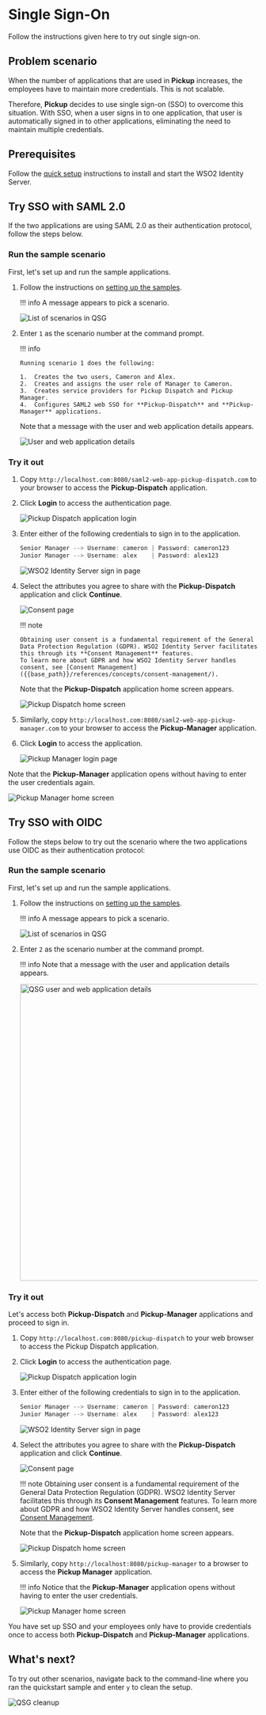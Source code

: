 # Single Sign-On

Follow the instructions given here to try out single sign-on.

## Problem scenario

When the number of applications that are used in **Pickup** increases, the
employees have to maintain more credentials. This is not scalable.

Therefore, **Pickup** decides to use single sign-on (SSO) to overcome this situation.
With SSO, when a user signs in to one application, that
user is automatically signed in to other applications, eliminating
the need to maintain multiple credentials.

<!-- ![QSG SSO scenario]({{base_path}}/assets/img/get-started/qsg-sso-scenario.png)
 -->
<!-- ![QSG SSO scenario2]({{base_path}}/assets/img/get-started/qsg-sso-scenario2.png) -->

## Prerequisites

Follow the [quick setup]({{base_path}}/get-started/sample-use-cases/set-up/) instructions to install and start the WSO2 Identity Server.

## Try SSO with SAML 2.0

If the two applications are using SAML 2.0 as their authentication
protocol, follow the steps below.

### Run the sample scenario

First, let's set up and run the sample applications.

1.  Follow the instructions on [setting up the samples]({{base_path}}/get-started/sample-use-cases/sample-scenario/#set-up-the-sample-apps).

    !!! info
        A message appears to pick a scenario.
    
    ![List of scenarios in QSG]({{base_path}}/assets/img/get-started/qsg-configure-sso.png) 


2.  Enter `1` as the scenario number at the command prompt.

    !!! info
    
        Running scenario 1 does the following:

        1.  Creates the two users, Cameron and Alex.
        2.  Creates and assigns the user role of Manager to Cameron.
        3.  Creates service providers for Pickup Dispatch and Pickup Manager.
        4.  Configures SAML2 web SSO for **Pickup-Dispatch** and **Pickup-Manager** applications.
        
    Note that a message with the user and web application details appears.
          
    ![User and web application details]({{base_path}}/assets/img/get-started/qsg-sso-configure-saml-2.png)
    
### Try it out

1.  Copy `http://localhost.com:8080/saml2-web-app-pickup-dispatch.com` to your browser to access the **Pickup-Dispatch** application.

2.  Click **Login** to access the authentication page.
  
    ![Pickup Dispatch application login]({{base_path}}/assets/img/get-started/qsg-sso-dispatch-login.png)
    
3.  Enter either of the following credentials to sign in to the
    application.

    ``` java
    Senior Manager --> Username: cameron | Password: cameron123
    Junior Manager --> Username: alex    | Password: alex123
    ```

    ![WSO2 Identity Server sign in page]({{base_path}}/assets/img/get-started/qsg-self-sign-up-register.png)

4.  Select the attributes you agree to share with the **Pickup-Dispatch** application and click
    **Continue**.

    ![Consent page]({{base_path}}/assets/img/get-started/qsg-sso-consent.png)

    !!! note
    
        Obtaining user consent is a fundamental requirement of the General Data Protection Regulation (GDPR). WSO2 Identity Server facilitates this through its **Consent Management** features. 
        To learn more about GDPR and how WSO2 Identity Server handles consent, see [Consent Management]({{base_path}}/references/concepts/consent-management/).

    Note that the **Pickup-Dispatch** application home screen appears.

    ![Pickup Dispatch home screen]({{base_path}}/assets/img/get-started/qsg-sso-dispatch-home.png)

5.  Similarly, copy `http://localhost.com:8080/saml2-web-app-pickup-manager.com` to your browser to access the **Pickup-Manager** application.

6.  Click **Login** to access the application.
  
    ![Pickup Manager login page]({{base_path}}/assets/img/get-started/qsg-sso-manager-login.png)

Note that the **Pickup-Manager** application opens without having to enter the user credentials again.
    
![Pickup Manager home screen]({{base_path}}/assets/img/get-started/qsg-sso-manager-home.png)

## Try SSO with OIDC

Follow the steps below to try out the scenario where the two applications use OIDC as their authentication
protocol:

### Run the sample scenario

First, let's set up and run the sample applications.

1.  Follow the instructions on [setting up the samples]({{base_path}}/get-started/sample-use-cases/sample-scenario/#set-up-the-sample-apps).

    !!! info
        A message appears to pick a scenario.
    
    ![List of scenarios in QSG]({{base_path}}/assets/img/get-started/qsg-configure-sso.png) 

2.  Enter `2` as the scenario number at the command prompt.
     
    !!! info
        Note that a message with the user and application details appears.

    <img src="{{base_path}}/assets/img/get-started/qsg-configure-sso-2.png" width="600" alt="QSG user and web application details"/>

### Try it out

Let's access both **Pickup-Dispatch** and **Pickup-Manager** applications and proceed to sign in.

1.  Copy `http://localhost.com:8080/pickup-dispatch` to your web browser to access the Pickup Dispatch application.

2.  Click **Login** to access the authentication page.
  
    ![Pickup Dispatch application login]({{base_path}}/assets/img/get-started/qsg-sso-dispatch-login.png)
    
3.  Enter either of the following credentials to sign in to the
    application.

    ``` java
    Senior Manager --> Username: cameron | Password: cameron123
    Junior Manager --> Username: alex    | Password: alex123
    ```

    ![WSO2 Identity Server sign in page]({{base_path}}/assets/img/get-started/qsg-sso-login-credentials.png)

4.  Select the attributes you agree to share with the **Pickup-Dispatch** application and click **Continue**.

    ![Consent page]({{base_path}}/assets/img/get-started/qsg-sso-consent.png)

    !!! note
        Obtaining user consent is a fundamental requirement of the General Data Protection Regulation (GDPR). WSO2 Identity Server facilitates this through its **Consent Management** features. 
        To learn more about GDPR and how WSO2 Identity Server handles consent, see [Consent Management]({{base_path}}/references/concepts/consent-management/).
    

    Note that the **Pickup-Dispatch** application home screen appears.

    ![Pickup Dispatch home screen]({{base_path}}/assets/img/get-started/qsg-sso-dispatch-home.png)

5.  Similarly, copy `http://localhost:8080/pickup-manager`
    to a browser to access the **Pickup Manager** application. 
    
    !!! info
        Notice that the **Pickup-Manager** application opens without having to enter the user credentials.  
      
    ![Pickup Manager home screen]({{base_path}}/assets/img/get-started/qsg-sso-manager-home.png)
     
You have set up SSO and your employees only have to provide credentials once to access both **Pickup-Dispatch** and **Pickup-Manager** applications.

## What's next?

To try out other scenarios, navigate back to the command-line where you ran the quickstart sample and enter `y` to clean the setup.
    
![QSG cleanup]({{base_path}}/assets/img/get-started/qsg-sso-cleanup.png)
    

